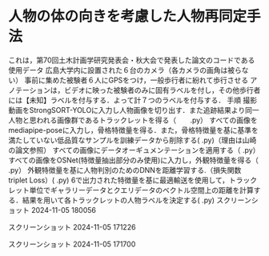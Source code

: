 # 人物の体の向きを考慮した人物再同定手法
これは，第70回土木計画学研究発表会・秋大会で発表した論文のコードである
使用データ
広島大学内に設置された６台のカメラ（各カメラの画角は被らない）
事前に集めた被験者６人にGPSをつけ，一般歩行者に紛れて歩行させる
アノテーションは，ビデオに映った被験者のみに固有ラベルを付し，その他歩行者には【未知】ラベルを付与する．よって計７つのラベルを付与する．
手順
撮影動画をStrongSORT-YOLOに入力し人物画像を切り出す．また追跡結果より同一人物と思われる画像群であるトラックレットを得る（　　.py）
すべての画像をmediapipe-poseに入力し，骨格特徴量を得る．また，骨格特徴量を基に基準を満たしていない低品質なサンプルを訓練データから削除する( .py)（理由は山崎の論文参照）
すべての画像にデータオーギュメンテーションを適用する（ .py）
すべての画像をOSNet(特徴量抽出部分のみ使用)に入力し，外観特徴量を得る（ .py）
外観特徴量を基に人物判別のためのDNNを距離学習する.（損失関数 triplet Loss）( .py)
6で出力された特徴量を基に最適輸送を使用して，トラックレット単位でギャラリーデータとクエリデータのベクトル空間上の距離を計算する．結果を用いて各トラックレットの人物ラベルを決定する( .py)
スクリーンショット 2024-11-05 180056

スクリーンショット 2024-11-05 171226

スクリーンショット 2024-11-05 171700
